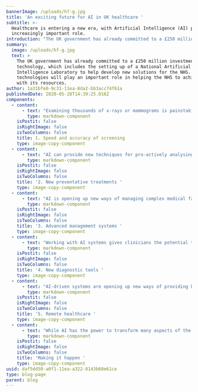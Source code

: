 ```yaml
---
bannerImage: /uploads/hf-g.jpg
title: 'An exciting future for AI in UK healthcare '
subtitle: >-
  Healthcare is entering a new era, with Artificial Intelligence (AI) playing an
  increasingly important role. 
introduction: "The UK government has already committed to a £250 million investment in AI technology, which includes the setting up of a National Artificial Intelligence Laboratory to help develop new solutions for the NHS. AI technologies will play an important role in helping the NHS to achieve more with its resources. \r\n\nAI is seen as a valuable, strategic tool that can assist the skilled work of clinicians, rather than replace them. Crucially, it is hoped that AI will be able to reduce the burden on medical staff and free up more time for them to spend on face to face patient care. No wonder then that an estimated 52% of NHS trusts are already deploying AI technologies. \r\n\nKelvyn Hipperson, Chief Information Officer, Cornwall Partnership NHS Foundation Trust and Royal Cornwall Hospitals NHS Trust, says: ‘Fundamentally, the role for AI is to help clinicians deliver more effective patient care. AI has been emerging for many years– but now the rate of adoption is accelerating. It is set to be a real game changer.” \r\n\n“AI is already making a difference across healthcare settings. For example, we have recently upgraded our voice recognition system and the improved capability means we now have better resilience in our clinical documentation processes. Whether in the community, GP surgeries or hospitals, AI will soon be helping deliver improved healthcare in the UK.” \r\n\n\r\n\nHere are five ways in which AI is beginning to transform the way that healthcare is delivered:"
summary:
  image: /uploads/hf-g.jpg
  text: >
    The UK government has already committed to a £250 million investment in AI
    technology, which includes the setting up of a National Artificial
    Intelligence Laboratory to help develop new solutions for the NHS. AI
    technologies will play an important role in helping the NHS to achieve more
    with its resources. 
author: 1a31bfe0-9c31-11ea-8da2-bb3acc74f61a
publishedDate: 2020-05-28T14:39:25.016Z
components:
  - content:
      - text: "Examining thousands of x-rays or mammograms is painstaking work and the signs of illnesses like cancer can be difficult to identify. So there is currently worldwide interest in using AI to support this analysis. \r\n\n\r\n\nRecently, the journal Nature published the results of a trial that used an AI system to analyse 29,000 mammograms. The software had been taught to identify the presence of tumours. The research found that the AI system was as successful in identifying cancers as using two trained doctors to carry out the work, which is how mammograms are currently reviewed. The next challenge is to see how this approach could be upscaled to a clinical setting. \r\n\n\r\n\nAI has the potential to enhance our testing for a wide range of cancers and other life-threatening conditions, including cardiovascular disease."
        type: markdown-component
    isPostit: false
    isRightImage: false
    isTwoColumns: false
    title: 1. Speed and accuracy of screening
    type: image-copy-component
  - content:
      - text: "AI can provide new techniques for pro-actively analysing the wealth of data that we hold on patients, including the results of DNA testing. This could be used to identify those who are at risk of developing specific chronic illnesses in the future. As a result, a new approach to precision medicine could be developed, focused on prevention rather than cure. This would have huge implications for the way that the NHS operates.  \r\n\n\r\n\nThe British Heart Foundation is helping to fund the development of an AI tool that will help doctors identify those patients that are at future risk of suffering a heart attack or stroke. A team of researchers led by the University of Cambridge will use the long-term health records of over two million people in the UK to develop a new machine learning algorithm to automatically predict peoples' risk."
        type: markdown-component
    isPostit: false
    isRightImage: false
    isTwoColumns: false
    title: '2. New preventative treatments '
    type: image-copy-component
  - content:
      - text: "AI is opening up new ways of managing complex medical facilities, taking into account the vast amount of data that now needs to be processed in order to aid management decision making.  \r\n\n\r\n\nBradford Royal Infirmary has become the first hospital in Europe to launch an AI-powered command centre. Rather like an air traffic control system, it gives an instant, real-time overview across the 800-bed hospital and helps staff make quick and informed decisions on how to best manage patient care. Advanced algorithms help staff to anticipate and resolve bottlenecks in care delivery before they occur, enabling more responsive treatment and better allocation of resources."
        type: markdown-component
    isPostit: false
    isRightImage: false
    isTwoColumns: false
    title: '3. Advanced management systems '
    type: image-copy-component
  - content:
      - text: "Working with AI systems gives clinicians the potential to develop completely new ways of diagnosing conditions, leading to earlier treatment and better outcomes. \r\n\n\r\n\nFor five years, Moorfields Eye Hospital has been working in partnership with AI specialist, DeepMind. Together, they have successfully trained an AI system to accurately identify signs of eye disease and recommend how patients should be referred for care. The system can deliver the correct referral decision for over 50 eye diseases with 94% per cent accuracy, which Moorfields say is comparable to world-leading eye experts. This means that severe eye diseases can be identified and treated before there is irreversible damage."
        type: markdown-component
    isPostit: false
    isRightImage: false
    isTwoColumns: false
    title: '4. New diagnostic tools '
    type: image-copy-component
  - content:
      - text: "AI-driven systems are opening up new ways of providing healthcare and advice remotely. Not only is this more convenient for patients, but it can also help to significantly reduce pressure on GP surgeries and A&E departments. It has the further benefit of getting patients more pro-actively involved in the management of their health.  \r\n\n\r\n\nFor example, Lifelight is a software technology that measures blood pressure, heart rate, respiration and oxygen saturation in just 40 seconds simply by a patient looking into the camera on a standard smartphone or tablet. No wearables or contact is needed. Lifelight’s algorithms are trained using data from an 8,500 patient clinical study at Portsmouth Hospitals Trust. Not only does Lifelight allow fast, contactless ward observations and it could also offer a patient at home the ability to measure their own vital signs with their smartphone as part of a 111 call or remote consultation."
        type: markdown-component
    isPostit: false
    isRightImage: false
    isTwoColumns: false
    title: '5. Remote healthcare '
    type: image-copy-component
  - content:
      - text: "While AI has the power to transform many aspects of the NHS over the coming years, it is clear that a number of challenges will need to be met in order for it to achieve its full potential. These include: \r\n\n* Scaling up from trials to full systems \r\n* Proving the long-term benefits of AI systems versus costs \r\n* Understanding the impact on clinical workflows \r\n* Training staff to understand and use the new technology \r\n* Reassuring and educating patients so that they accept the new approach  \r\n\nKelvyn Hipperson adds: ‘Clinical safety and IT safety have to work together. As a technologist, one of the big challenges is managing the introduction and trial of new technology and balancing this with the need to manage long term sustainability. We need to trial innovative new technology – but simultaneously have one eye on what the exit strategy will be if a new technology does not work out and we need to replace it. How can we manage this, whilst not risking clinical safety or compromising patient care? This is a constant challenge and one that requires agility on the part of technologists and clinicians alike.” \r\n\nAs technologists and healthcare providers rise to these challenges, we will see more and more exciting applications of AI emerging over the next five years.  \r\n\nAs a leading software developer, Headforwards is looking forward to helping drive the innovation in AI that will keep UK healthcare ahead."
        type: markdown-component
    isPostit: false
    isRightImage: false
    isTwoColumns: false
    title: 'Making it happen '
    type: image-copy-component
uuid: daf5dd50-a0f1-11ea-a322-0143b68e61ce
type: blog-page
parent: blog
---
```


